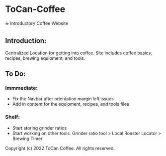 # ToCan-Coffee

☕ Introductory Coffee Website

## Introduction:

Centralized Location for getting into coffee. Site includes coffee basics, recipes, brewing equipment, and tools.

## To Do:

### Immmediate:

-   Fix the Navbar after orientation margin left issues
-   Add in content for the equipment, recipes, and tools files

### Shelf:

-   Start storing grinder ratios
-   Start working on other tools. Grinder ratio tool > Local Roaster Locator > Brewing Timer

Copyright (c) 2022 ToCan Coffee. All rights reserved.
